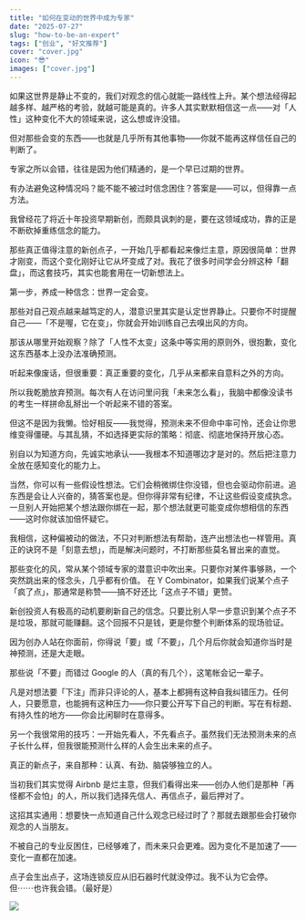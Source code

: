 ```yaml
---
title: "如何在变动的世界中成为专家"
date: "2025-07-27"
slug: "how-to-be-an-expert"
tags: ["创业", "好文推荐"]
cover: "cover.jpg"
icon: "😎"
images: ["cover.jpg"]
---
```

如果这世界是静止不变的，我们对观念的信心就能一路线性上升。某个想法经得起越多样、越严格的考验，就越可能是真的。许多人其实默默相信这一点——对「人性」这种变化不大的领域来说，这么想或许没错。



但对那些会变的东西——也就是几乎所有其他事物——你就不能再这样信任自己的判断了。



专家之所以会错，往往是因为他们精通的，是一个早已过期的世界。



有办法避免这种情况吗？能不能不被过时信念困住？答案是——可以，但得靠一点方法。



我曾经花了将近十年投资早期新创，而颇具讽刺的是，要在这领域成功，靠的正是不断砍掉重练信念的能力。



那些真正值得注意的新创点子，一开始几乎都看起来像烂主意，原因很简单：世界才刚变，而这个变化刚好让它从坏变成了对。我花了很多时间学会分辨这种「翻盘」，而这套技巧，其实也能套用在一切新想法上。



第一步，养成一种信念：世界一定会变。



那些对自己观点越来越笃定的人，潜意识里其实是认定世界静止。只要你不时提醒自己——「不是喔，它在变」，你就会开始训练自己去嗅出风的方向。



那该从哪里开始观察？除了「人性不太变」这条中等实用的原则外，很抱歉，变化这东西基本上没办法准确预测。



听起来像废话，但很重要：真正重要的变化，几乎从来都来自意料之外的方向。



所以我乾脆放弃预测。每次有人在访问里问我「未来怎么看」，我脑中都像没读书的考生一样拼命乱掰出一个听起来不错的答案。



但这不是因为我懒。恰好相反——我觉得，预测未来不但命中率可怜，还会让你思维变得僵硬。与其乱猜，不如选择更实际的策略：彻底、彻底地保持开放心态。



别自以为知道方向，先诚实地承认——我根本不知道哪边才是对的。然后把注意力全放在感知变化的能力上。



当然，你可以有一些假设性想法。它们会稍微绑住你没错，但也会驱动你前进。追东西是会让人兴奋的，猜答案也是。但你得非常有纪律，不让这些假设变成执念。
一旦别人开始把某个想法跟你绑在一起，那个想法就更可能变成你想相信的东西——这时你就该加倍怀疑它。



我相信，这种偏被动的做法，不只对判断想法有帮助，连产出想法也一样管用。真正的诀窍不是「刻意去想」，而是解决问题时，不打断那些莫名冒出来的直觉。



那些变化的风，常从某个领域专家的潜意识中吹出来。只要你对某件事够熟，一个突然跳出来的怪念头，几乎都有价值。
在 Y Combinator，如果我们说某个点子「疯了点」，那通常是称赞——搞不好还比「这点子不错」更赞。



新创投资人有极高的动机要刷新自己的信念。只要比别人早一步意识到某个点子不是垃圾，那就可能赚翻。这个回报不只是钱，更是你整个判断体系的现场验证。



因为创办人站在你面前，你得说「要」或「不要」，几个月后你就会知道你当时是神预测，还是大走眼。



那些说「不要」而错过 Google 的人（真的有几个），这笔帐会记一辈子。



凡是对想法要「下注」而非只评论的人，基本上都拥有这种自我纠错压力。任何人，只要愿意，也能拥有这种压力——你只要公开写下自己的判断。写在有标题、有持久性的地方——你会比闲聊时在意得多。



另一个我很常用的技巧：一开始先看人，不先看点子。虽然我们无法预测未来的点子长什么样，但我很能预测什么样的人会生出未来的点子。



真正的新点子，来自那种：认真、有劲、脑袋够独立的人。



当初我们其实觉得 Airbnb 是烂主意，但我们看得出来——创办人他们是那种「再怪都不会怕」的人，所以我们选择先信人、再信点子，最后押对了。



这招其实通用：想要快一点知道自己什么观念已经过时了？那就去跟那些会打破你观念的人当朋友。



不被自己的专业反困住，已经够难了，而未来只会更难。因为变化不是加速了——变化一直都在加速。



点子会生出点子，这场连锁反应从旧石器时代就没停过。我不认为它会停。
但⋯⋯也许我会错。（最好是）




![](https://prod-files-secure.s3.us-west-2.amazonaws.com/112d0858-5090-4d34-a606-b75eb8d65fd2/46476355-9cf3-4e99-9b7a-3531bc426380/1000202064.png?X-Amz-Algorithm=AWS4-HMAC-SHA256&X-Amz-Content-Sha256=UNSIGNED-PAYLOAD&X-Amz-Credential=ASIAZI2LB466XZPNRHXG%2F20251014%2Fus-west-2%2Fs3%2Faws4_request&X-Amz-Date=20251014T232856Z&X-Amz-Expires=3600&X-Amz-Security-Token=IQoJb3JpZ2luX2VjEL%2F%2F%2F%2F%2F%2F%2F%2F%2F%2F%2FwEaCXVzLXdlc3QtMiJHMEUCIQD4BGswvKaQSuMC56XqC8TpmsELCbJxjOPtlvISCqSGVQIgDFIzlkB%2FElDDBPrkO6rf9w1npdZ%2BJ6Y%2BG8zXCuEZUqcq%2FwMIaBAAGgw2Mzc0MjMxODM4MDUiDJ0i2KkwEOPl0deeFCrcA7jEBYrLLqh8xirmFfUfNZvxyLRYTYXBjvdkBK%2F5DtGdiB0CjSIrZ5dUXEW%2BWF2sbjG%2FLS21IsOCVunSZhVO%2BHapiTxWtgbFTMV0hPCZeGqxCTXG49zwT%2FcAnM78s71wV3o5s2mWexCx%2BusE4p86N991Yxr7PME70acaVL4DK4BYZHDAFdgj%2BuQHQFHuL8wuwkfiv3TZVOEk9ES5T9kQwfPwK0OSLNDQZF%2B%2F2vi5oQfqZGSoFtwvyzT9f7Wc3%2FdfOeGJV8BnvVVokcdqu%2B4j%2FIjD1VnU71Iyaar5191ToRUZ%2F6AvEGpNGVamIUscU%2BWp3EwA%2BveSWNhrF%2BZJJwTBCV1TYL7rtrBjVWryiouwwXiEdwEqHbCZ4a8H%2FJqQ3CAvoYBkCs5PZEal0hUh5L3EQVDfiNdBslh%2Bl5id545d%2BE4EFrAeQuZ5IXTgrDSXE5NvmNvLMk1fhwVQHQVMkH%2F4kakSKPPKj%2F5rZui0Uw%2Bybk9sIqyqRhiuDtPQPSrhaXEYf9Orhja%2BptV8uERVwLqaZz5ZgrHOgI01PkE8vnl4dVD8b5jneOAHJaubJsQ0Q2W3nxSb7XSypXozLK62g%2F1CfujVyqN52ltlU82pUYrdP35J1o2F%2Fatm98%2FdiNk9MPelu8cGOqUBrxauZiNqlXz%2FsDYAEtWlH8a6nW8gy82hlSODbxHjndcK06lLEWvzFRfIjXyaiG1AX1uWi2MJimifeYc%2FiGQqAW09BwV2Kj37Lqv3cxtBDz067G7IZ3MElNTfZLsLWgSogRDWYFGVLtAYZJJxr65W%2Fz9j%2Fi0TFzkGlhOt91%2B8vK4Yp%2FkE7ZYUfVCQaZnMx7mDWevS8L2djESVe3kcvbWh2pkk7qe9&X-Amz-Signature=3d8053a9c186ff91cd5836e65fa31b724ee2e9e89e4e6d7bae8e87da12c3f413&X-Amz-SignedHeaders=host&x-amz-checksum-mode=ENABLED&x-id=GetObject)

